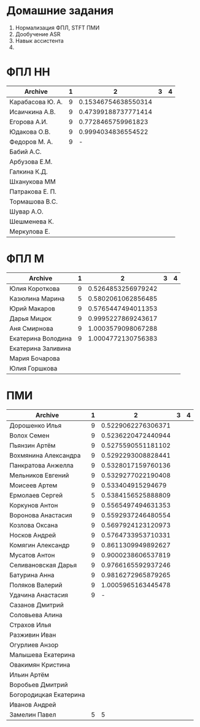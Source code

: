 # Домашние задания
1. Нормализация ФПЛ, STFT  ПМИ
2. Дообучение ASR
3. Навык ассистента 
4. 

# ФПЛ НН
| Archive          | 1       |  2       | 3       | 4      |
|------------------|---------|----------|---------|--------|
|Карабасова Ю. А.  | 9 | 0.15346754638550314 | | |
|Исаичкина А.В.    | 9 | 0.47399188737771414 | | |
|Егорова А.И.      | 9 | 0.7728465759961823 | | |
|Юдакова О.В.      | 9 | 0.9994034836554522 | | |
|Федоров М. А.     | 9 | - | | |
|Бабий А.С. | | | | |
|Арбузова Е.М. | | | | |
|Галкина К.Д. | | | | |
|Шханукова ММ | | | | |
|Патракова Е. П.  | | | | |
|Тормашова В.С. | | | | |
|Шувар А.О. | | | | |
|Шешменева К. | | | | |
|Меркулова Е. | | | | |

# ФПЛ М
| Archive           | 1 |  2       | 3       | 4      |
|-------------------|---|----------|---------|--------|
|Юлия Короткова     | 9 | 0.5264853256979242 | | |
|Казюлина Марина    | 5 | 0.5802061062856485 | | |
|Юрий Макаров       | 9 | 0.5765447494011353 | | |
|Дарья Мицюк        | 9 | 0.9995227869243617 | | |
|Аня Смирнова       | 9 | 1.0003579098067288 | | |
|Екатерина Володина | 9 | 1.0004772130756383 | | |
|Екатерина Заливина |   |  | | |
|Мария Бочарова | | | | |
|Юлия Горшкова | | | | |

# ПМИ
| Archive           | 1 |  2       | 3       | 4      |
|-------------------|---|----------|---------|--------|
|Дорошенко Илья     | 9 | 0.5229062276306371 | | |
|Волох Семен        | 9 | 0.5236220472440944 | | |
|Пьянзин Артём      | 9 | 0.5275590551181102 | | |
|Вохмянина Александра | 9 | 0.5292293008828441 | | |
|Панкратова Анжелла | 9 | 0.5328017159760136 | | |
|Мельников Евгений  | 9 | 0.5329277022190408 | | |
|Моисеев Артем      | 9 | 0.533404915294679  | | |
|Ермолаев Сергей    | 5 | 0.5384156525888809 | | |
|Коркунов Антон     | 9 | 0.5565497494631353 | | |
|Воронова Анастасия | 9 | 0.5592937246480554 | | |
|Козлова Оксана     | 9 | 0.5697924123120973 | | |
|Носков Андрей      | 9 | 0.5764733953710331 | | |
|Комягин Александр  | 9 | 0.8611309949892627 | | |
|Мусатов Антон      | 9 | 0.9000238606537819 | | |
|Селивановская Дарья| 9 | 0.9766165592937246 | | |
|Батурина Анна      | 9 | 0.9816272965879265 | | |
|Поляков Валерий    | 9 | 1.0005965163445478 | | |
|Удачина Анастасия  | 9 | - | | |
|Сазанов Дмитрий    | | | | |
|Соловьева Алина | | | | |
|Страхов Илья  | | | | |
|Разживин Иван | | | | |
|Огурлиев Анзор | | | | |
|Малышева Екатерина  | | | | |
|Овакимян Кристина | | | | |
|Ильин Артём | | | | |
|Воробьев Дмитрий | | | | |
|Богородицкая Екатерина | | | | |
|Иванов Андрей  | | | | |
|Замелин Павел | 5 | 5 | | |
